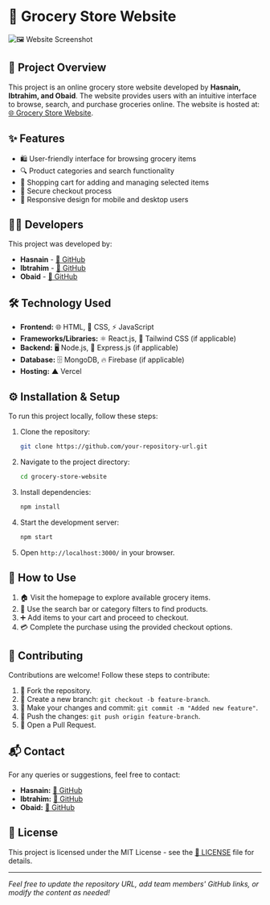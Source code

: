 # 🛒 Grocery Store Website

![🖼️ Website Screenshot](https://github.com/Hasnain848/Grocery-store-web-/blob/main/Images/banner3-min.png?raw=true)

## 📌 Project Overview
This project is an online grocery store website developed by **Hasnain, Ibtrahim, and Obaid**. The website provides users with an intuitive interface to browse, search, and purchase groceries online. The website is hosted at: [🌐 Grocery Store Website](https://grocerystorewebsite-olive.vercel.app/).

## ✨ Features
- 🛍️ User-friendly interface for browsing grocery items
- 🔍 Product categories and search functionality
- 🛒 Shopping cart for adding and managing selected items
- 🔐 Secure checkout process
- 📱 Responsive design for mobile and desktop users

## 👨‍💻 Developers
This project was developed by:
- **Hasnain** - [🐙 GitHub](https://github.com/Hasnain848)
- **Ibtrahim** - [🐙 GitHub](https://github.com/maybethemuhammadibrahim) 
- **Obaid** - [🐙 GitHub](https://github.com/Obaid03) 

## 🛠️ Technology Used
- **Frontend:** 🌐 HTML, 🎨 CSS, ⚡ JavaScript
- **Frameworks/Libraries:** ⚛️ React.js, 🎨 Tailwind CSS (if applicable)
- **Backend:** 🖥️ Node.js, 🚀 Express.js (if applicable)
- **Database:** 🗄️ MongoDB, 🔥 Firebase (if applicable)
- **Hosting:** ▲ Vercel

## ⚙️ Installation & Setup
To run this project locally, follow these steps:

1. Clone the repository:
   ```sh
   git clone https://github.com/your-repository-url.git
   ```
2. Navigate to the project directory:
   ```sh
   cd grocery-store-website
   ```
3. Install dependencies:
   ```sh
   npm install
   ```
4. Start the development server:
   ```sh
   npm start
   ```
5. Open `http://localhost:3000/` in your browser.

## 📖 How to Use
1. 🏠 Visit the homepage to explore available grocery items.
2. 🔎 Use the search bar or category filters to find products.
3. ➕ Add items to your cart and proceed to checkout.
4. 💳 Complete the purchase using the provided checkout options.

## 🤝 Contributing
Contributions are welcome! Follow these steps to contribute:
1. 🍴 Fork the repository.
2. 🌿 Create a new branch: `git checkout -b feature-branch`.
3. 📝 Make your changes and commit: `git commit -m "Added new feature"`.
4. 🚀 Push the changes: `git push origin feature-branch`.
5. 🔄 Open a Pull Request.

## 📬 Contact
For any queries or suggestions, feel free to contact:
- **Hasnain:** [🐙 GitHub](https://github.com/Hasnain848)
- **Ibtrahim:** [🐙 GitHub](https://github.com/maybethemuhammadibrahim) 
- **Obaid:** [🐙 GitHub](https://github.com/Obaid03) 
## 📜 License
This project is licensed under the MIT License - see the [📄 LICENSE](LICENSE) file for details.

---

*Feel free to update the repository URL, add team members' GitHub links, or modify the content as needed!*


